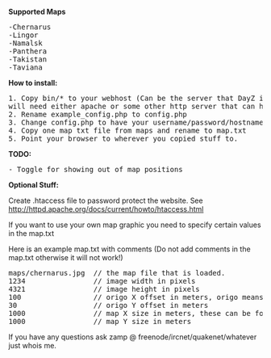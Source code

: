 <b>Supported Maps</b>
<pre>
-Chernarus
-Lingor
-Namalsk
-Panthera
-Takistan
-Taviana
</pre>

<b>How to install:</b>

<pre>
1. Copy bin/* to your webhost (Can be the server that DayZ is running on but you
will need either apache or some other http server that can handle php)
2. Rename example_config.php to config.php
3. Change config.php to have your username/password/hostname etc.
4. Copy one map txt file from maps and rename to map.txt
5. Point your browser to wherever you copied stuff to.
</pre>

<b>TODO:</b>
<pre>
- Toggle for showing out of map positions
</pre>

<b>Optional Stuff:</b>

Create .htaccess file to password protect the website. See http://httpd.apache.org/docs/current/howto/htaccess.html

If you want to use your own map graphic you need to specify certain values in the map.txt

Here is an example map.txt with comments (Do not add comments in the map.txt otherwise it will not work!)
<pre>
maps/chernarus.jpg 	// the map file that is loaded.
1234 				// image width in pixels
4321 				// image height in pixels
100 				// origo X offset in meters, origo means coordinates 0,0
30 					// origo Y offset in meters
1000 				// map X size in meters, these can be found in the dayz database
1000 				// map Y size in meters
</pre>

If you have any questions ask zamp @ freenode/ircnet/quakenet/whatever just whois me.